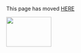 This page has moved [HERE](https://github.com/Linaro/documentation/blob/master/Reference-Platform/EECommon/ODPi-Hadoop-Installation.md) 

<a href="http://96boards.org" target="_blank"><img src="http://i.imgur.com/IjStasg.png" data-canonical-src="http://i.imgur.com/IjStasg.png" width="120" height="80" /></a>


